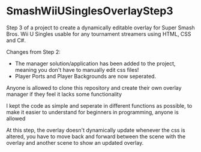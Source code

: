 # SmashWiiUSinglesOverlayStep3
Step 3 of a project to create a dynamically editable overlay for Super Smash Bros. Wii U Singles usable for any tournament streamers using HTML, CSS and C#.

Changes from Step 2:
- The manager solution/application has been added to the project, meaning you don't have to manually edit css files!
- Player Ports and Player Backgrounds are now seperated.

Anyone is allowed to clone this repository and create their own overlay manager if they feel it lacks some functionality 


I kept the code as simple and seperate in different functions as possible, to make it easier to understand for beginners in programming, anyone is allowed






At this step, the overlay doesn't dynamically update whenever the css is altered, you have to move back and forward between the scene with the overlay and another scene to show an updated overlay.
